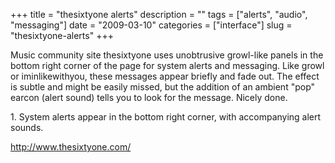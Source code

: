 +++
title = "thesixtyone alerts"
description = ""
tags = ["alerts", "audio", "messaging"]
date = "2009-03-10"
categories = ["interface"]
slug = "thesixtyone-alerts"
+++


<p>Music community site thesixtyone uses unobtrusive growl-like panels in the bottom right corner of the page for system alerts and messaging. Like growl or iminlikewithyou, these messages appear briefly and fade out. The effect is subtle and might be easily missed, but the addition of an ambient "pop" earcon (alert sound) tells you to look for the message. Nicely done.</p>
<div id="screens-full" class="clear"><div class="caption">1. System alerts appear in the bottom right corner, with accompanying alert sounds.</div><div class="fullimg clear"><a href="/media/interface/thesixtyone-alerts-1.png" class="group" rel="group" title="1. System alerts appear in the bottom right corner, with accompanying alert sounds."><img src="/media/interface/thesixtyone-alerts-1.png" alt="" class="img-responsive"></a></div></div><div id="screens-full" class="clear"><div class="fullimg clear"><a href="/media/interface/thesixtyone-alerts-2.png" class="group" rel="group" title="2. "><img src="/media/interface/thesixtyone-alerts-2.png" alt="" class="img-responsive"></a></div></div>        
<p><a href="http://www.thesixtyone.com/">http://www.thesixtyone.com/</a></p>

